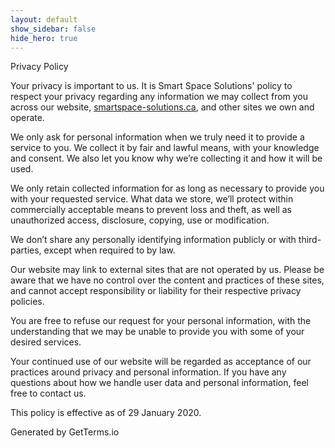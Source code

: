 ```yaml
---
layout: default
show_sidebar: false
hide_hero: true
---
```

<div class="section content is-medium">
<p class="has-text-weight-bold">Privacy Policy</p>
<p>Your privacy is important to us. It is Smart Space Solutions' policy to respect your privacy regarding any information we may collect from you across our website, <a href="http://smartspace-solutions.ca/">smartspace-solutions.ca</a>, and other sites we own and operate.</p>
<p>We only ask for personal information when we truly need it to provide a service to you. We collect it by fair and lawful means, with your knowledge and consent. We also let you know why we’re collecting it and how it will be used.</p>
<p>We only retain collected information for as long as necessary to provide you with your requested service. What data we store, we’ll protect within commercially acceptable means to prevent loss and theft, as well as unauthorized access, disclosure, copying, use or modification.</p>
<p>We don’t share any personally identifying information publicly or with third-parties, except when required to by law.</p>
<p>Our website may link to external sites that are not operated by us. Please be aware that we have no control over the content and practices of these sites, and cannot accept responsibility or liability for their respective privacy policies.</p>
<p>You are free to refuse our request for your personal information, with the understanding that we may be unable to provide you with some of your desired services.</p>
<p>Your continued use of our website will be regarded as acceptance of our practices around privacy and personal information. If you have any questions about how we handle user data and personal information, feel free to contact us.</p>
<p>This policy is effective as of 29 January 2020.</p>
<p>Generated by GetTerms.io </p>
</div>